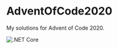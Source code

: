 # AdventOfCode2020
My solutions for Advent of Code 2020. 

![.NET Core](https://github.com/davidvidmar/AdventOfCode2020/workflows/.NET%20Core/badge.svg)
